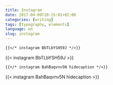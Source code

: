 ```yaml
---
title: Instagram
date: 2017-04-09T10:15:01+02:00
categories: [writing]
tags: [typography, elements]
language: en
slug: instagram
---
```


```markdown
{{</* instagram BbTLbYSH59J */>}}
```

{{< instagram BbTLbYSH59J >}}

```markdown
{{</* instagram BahBaqvnv5N hidecaption */>}}
```

{{< instagram BahBaqvnv5N hidecaption >}}